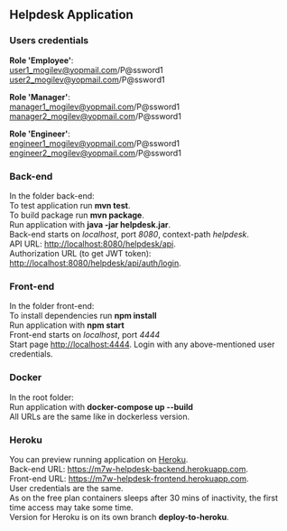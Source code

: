 ## Helpdesk Application

### Users credentials
**Role 'Employee'**:  
user1_mogilev@yopmail.com/P@ssword1  
user2_mogilev@yopmail.com/P@ssword1  
  
**Role 'Manager'**:  
manager1_mogilev@yopmail.com/P@ssword1  
manager2_mogilev@yopmail.com/P@ssword1  
  
**Role 'Engineer'**:  
engineer1_mogilev@yopmail.com/P@ssword1  
engineer2_mogilev@yopmail.com/P@ssword1  
  
### Back-end  
In the folder back-end:  
To test application run **mvn test**.  
To build package run **mvn package**.  
Run application with **java -jar helpdesk.jar**.  
Back-end starts on *localhost*, port *8080*, context-path *helpdesk*.  
API URL: <http://localhost:8080/helpdesk/api>.  
Authorization URL (to get JWT token): <http://localhost:8080/helpdesk/api/auth/login>.  
  
### Front-end  
In the folder front-end:  
To install dependencies run **npm install**  
Run application with **npm start**  
Front-end starts on *localhost*, port *4444*  
Start page <http://localhost:4444>. Login with any above-mentioned user credentials.  
  
### Docker  
In the root folder:  
Run application with **docker-compose up --build**  
All URLs are the same like in dockerless version.  
  
### Heroku  
You can preview running application on [Heroku](https://heroku.com).  
Back-end URL: <https://m7w-helpdesk-backend.herokuapp.com>.  
Front-end URL: <https://m7w-helpdesk-frontend.herokuapp.com>.  
User credentials are the same.  
As on the free plan containers sleeps after 30 mins of inactivity, the first time access may take some time.  
Version for Heroku is on its own branch **deploy-to-heroku**.  
